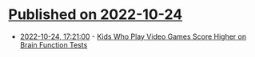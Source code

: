 # [Published on 2022-10-24](index.md)

* [2022-10-24, 17:21:00](https://science.slashdot.org/story/22/10/24/1645213/kids-who-play-video-games-score-higher-on-brain-function-tests?utm_source=rss1.0mainlinkanon&utm_medium=feed) - [Kids Who Play Video Games Score Higher on Brain Function Tests](https://science.slashdot.org/story/22/10/24/1645213/kids-who-play-video-games-score-higher-on-brain-function-tests?utm_source=rss1.0mainlinkanon&utm_medium=feed)
